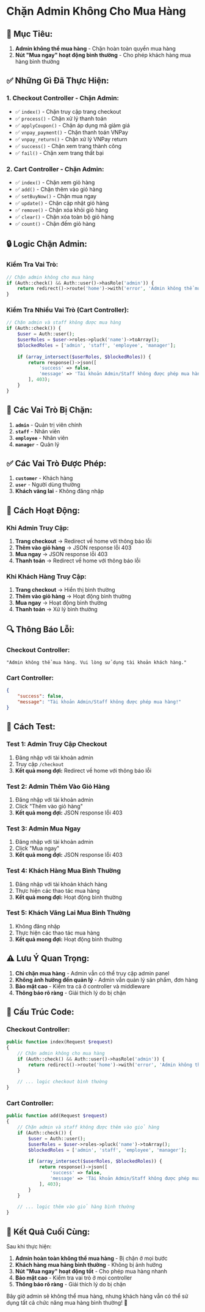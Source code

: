 # Chặn Admin Không Cho Mua Hàng

## 🎯 **Mục Tiêu:**

1. **Admin không thể mua hàng** - Chặn hoàn toàn quyền mua hàng
2. **Nút "Mua ngay" hoạt động bình thường** - Cho phép khách hàng mua hàng bình thường

## ✅ **Những Gì Đã Thực Hiện:**

### **1. Checkout Controller - Chặn Admin:**
- ✅ `index()` - Chặn truy cập trang checkout
- ✅ `process()` - Chặn xử lý thanh toán
- ✅ `applyCoupon()` - Chặn áp dụng mã giảm giá
- ✅ `vnpay_payment()` - Chặn thanh toán VNPay
- ✅ `vnpay_return()` - Chặn xử lý VNPay return
- ✅ `success()` - Chặn xem trang thành công
- ✅ `fail()` - Chặn xem trang thất bại

### **2. Cart Controller - Chặn Admin:**
- ✅ `index()` - Chặn xem giỏ hàng
- ✅ `add()` - Chặn thêm vào giỏ hàng
- ✅ `setBuyNow()` - Chặn mua ngay
- ✅ `update()` - Chặn cập nhật giỏ hàng
- ✅ `remove()` - Chặn xóa khỏi giỏ hàng
- ✅ `clear()` - Chặn xóa toàn bộ giỏ hàng
- ✅ `count()` - Chặn đếm giỏ hàng

## 🔒 **Logic Chặn Admin:**

### **Kiểm Tra Vai Trò:**
```php
// Chặn admin không cho mua hàng
if (Auth::check() && Auth::user()->hasRole('admin')) {
    return redirect()->route('home')->with('error', 'Admin không thể mua hàng. Vui lòng sử dụng tài khoản khách hàng.');
}
```

### **Kiểm Tra Nhiều Vai Trò (Cart Controller):**
```php
// Chặn admin và staff không được mua hàng
if (Auth::check()) {
    $user = Auth::user();
    $userRoles = $user->roles->pluck('name')->toArray();
    $blockedRoles = ['admin', 'staff', 'employee', 'manager'];
    
    if (array_intersect($userRoles, $blockedRoles)) {
        return response()->json([
            'success' => false,
            'message' => 'Tài khoản Admin/Staff không được phép mua hàng!'
        ], 403);
    }
}
```

## 🚫 **Các Vai Trò Bị Chặn:**

1. **`admin`** - Quản trị viên chính
2. **`staff`** - Nhân viên
3. **`employee`** - Nhân viên
4. **`manager`** - Quản lý

## ✅ **Các Vai Trò Được Phép:**

1. **`customer`** - Khách hàng
2. **`user`** - Người dùng thường
3. **Khách vãng lai** - Không đăng nhập

## 📱 **Cách Hoạt Động:**

### **Khi Admin Truy Cập:**
1. **Trang checkout** → Redirect về home với thông báo lỗi
2. **Thêm vào giỏ hàng** → JSON response lỗi 403
3. **Mua ngay** → JSON response lỗi 403
4. **Thanh toán** → Redirect về home với thông báo lỗi

### **Khi Khách Hàng Truy Cập:**
1. **Trang checkout** → Hiển thị bình thường
2. **Thêm vào giỏ hàng** → Hoạt động bình thường
3. **Mua ngay** → Hoạt động bình thường
4. **Thanh toán** → Xử lý bình thường

## 🔍 **Thông Báo Lỗi:**

### **Checkout Controller:**
```
"Admin không thể mua hàng. Vui lòng sử dụng tài khoản khách hàng."
```

### **Cart Controller:**
```json
{
    "success": false,
    "message": "Tài khoản Admin/Staff không được phép mua hàng!"
}
```

## 🧪 **Cách Test:**

### **Test 1: Admin Truy Cập Checkout**
1. Đăng nhập với tài khoản admin
2. Truy cập `/checkout`
3. **Kết quả mong đợi:** Redirect về home với thông báo lỗi

### **Test 2: Admin Thêm Vào Giỏ Hàng**
1. Đăng nhập với tài khoản admin
2. Click "Thêm vào giỏ hàng"
3. **Kết quả mong đợi:** JSON response lỗi 403

### **Test 3: Admin Mua Ngay**
1. Đăng nhập với tài khoản admin
2. Click "Mua ngay"
3. **Kết quả mong đợi:** JSON response lỗi 403

### **Test 4: Khách Hàng Mua Bình Thường**
1. Đăng nhập với tài khoản khách hàng
2. Thực hiện các thao tác mua hàng
3. **Kết quả mong đợi:** Hoạt động bình thường

### **Test 5: Khách Vãng Lai Mua Bình Thường**
1. Không đăng nhập
2. Thực hiện các thao tác mua hàng
3. **Kết quả mong đợi:** Hoạt động bình thường

## ⚠️ **Lưu Ý Quan Trọng:**

1. **Chỉ chặn mua hàng** - Admin vẫn có thể truy cập admin panel
2. **Không ảnh hưởng đến quản lý** - Admin vẫn quản lý sản phẩm, đơn hàng
3. **Bảo mật cao** - Kiểm tra cả ở controller và middleware
4. **Thông báo rõ ràng** - Giải thích lý do bị chặn

## 🔧 **Cấu Trúc Code:**

### **Checkout Controller:**
```php
public function index(Request $request)
{
    // Chặn admin không cho mua hàng
    if (Auth::check() && Auth::user()->hasRole('admin')) {
        return redirect()->route('home')->with('error', 'Admin không thể mua hàng. Vui lòng sử dụng tài khoản khách hàng.');
    }
    
    // ... logic checkout bình thường
}
```

### **Cart Controller:**
```php
public function add(Request $request)
{
    // Chặn admin và staff không được thêm vào giỏ hàng
    if (Auth::check()) {
        $user = Auth::user();
        $userRoles = $user->roles->pluck('name')->toArray();
        $blockedRoles = ['admin', 'staff', 'employee', 'manager'];
        
        if (array_intersect($userRoles, $blockedRoles)) {
            return response()->json([
                'success' => false,
                'message' => 'Tài khoản Admin/Staff không được phép mua hàng!'
            ], 403);
        }
    }
    
    // ... logic thêm vào giỏ hàng bình thường
}
```

## 🚀 **Kết Quả Cuối Cùng:**

Sau khi thực hiện:

1. **Admin hoàn toàn không thể mua hàng** - Bị chặn ở mọi bước
2. **Khách hàng mua hàng bình thường** - Không bị ảnh hưởng
3. **Nút "Mua ngay" hoạt động tốt** - Cho phép mua hàng nhanh
4. **Bảo mật cao** - Kiểm tra vai trò ở mọi controller
5. **Thông báo rõ ràng** - Giải thích lý do bị chặn

Bây giờ admin sẽ không thể mua hàng, nhưng khách hàng vẫn có thể sử dụng tất cả chức năng mua hàng bình thường! 🎉

